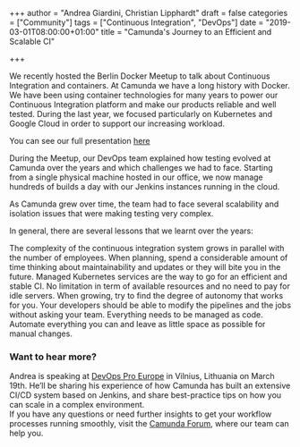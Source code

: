 +++
author = "Andrea Giardini, Christian Lipphardt"
draft = false
categories = ["Community"]
tags = ["Continuous Integration", "DevOps"]
date = "2019-03-01T08:00:00+01:00"
title = "Camunda's Journey to an Efficient and Scalable CI"

+++

We recently hosted the Berlin Docker Meetup to talk about Continuous Integration and containers. At Camunda we have a long history with Docker. We have been using container technologies for many years to power our Continuous Integration platform and make our products reliable and well tested. During the last year, we focused particularly on Kubernetes and Google Cloud in order to support our increasing workload.

<!--more-->
You can see our full presentation [here](https://docs.google.com/presentation/d/1hNYYcb3tgdHqbkONg4M1vVBhFrbwpMnZxs4wsVQXQbI/edit)

During the Meetup, our DevOps team explained how testing evolved at Camunda over the years and which challenges we had to face. Starting from a single physical machine hosted in our office, we now manage hundreds of builds a day with our Jenkins instances running in the cloud.

As Camunda grew over time, the team had to face several scalability and isolation issues that were making testing very complex.

In general, there are several lessons that we learnt over the years:

The complexity of the continuous integration system grows in parallel with the number of employees.
When planning, spend a considerable amount of time thinking about maintainability and updates or they will bite you in the future.
Managed Kubernetes services are the way to go for an efficient and stable CI. No limitation in term of available resources and no need to pay for idle servers.
When growing, try to find the degree of autonomy that works for you. Your developers should be able to modify the pipelines and the jobs without asking your team.
Everything needs to be managed as code. Automate everything you can and leave as little space as possible for manual changes.

### Want to hear more?
Andrea is speaking at [DevOps Pro Europe](https://devopspro.lt/andrea-giardini/) in Vilnius, Lithuania on March 19th. He’ll be sharing his experience of how Camunda has built an extensive CI/CD system based on Jenkins, and share best-practice tips on how you can scale in a complex environment.  
If you have any questions or need further insights to get your workflow processes running smoothly, visit the [Camunda Forum](https://forum.camunda.org/), where our team can help you.
